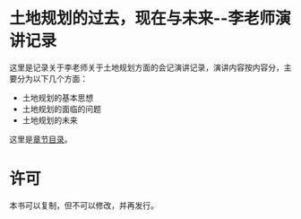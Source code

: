 # 土地规划的过去，现在与未来--李老师演讲记录

这里是记录关于李老师关于土地规划方面的会记演讲记录，演讲内容按内容分，主要分为以下几个方面：

* 土地规划的基本思想
* 土地规划的面临的问题
* 土地规划的未来

这里是[章节目录](https://github.com/htoooth/landuse/blob/master/ol/content.md)。

# 许可
本书可以复制，但不可以修改，并再发行。